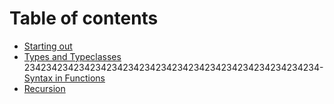 # Table of contents

- [Starting out](starting-out.md)
- [Types and Typeclasses](types-and-typeclasses.md)
234234234234234234234234234234234234234234234234234234- [Syntax in Functions](syntax-in-functions.md)
- [Recursion](recursion.md)

